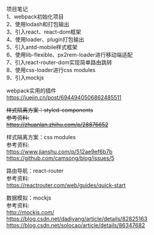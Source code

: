 项目笔记<br>
1、webpack初始化项目<br>
2、使用lodash和打包输出<br>
3、引入react、react-dom框架<br>
4、使用loader、plugin打包输出<br>
5、引入antd-mobile样式框架<br>
6、使用lib-flexible、px2rem-loader进行移动端适配<br>
7、引入react-router-dom实现简单路由跳转<br>
8、使用css-loader进行css modules<br>
9、引入mockjs<br>


webpack实用的插件<br>
https://juejin.cn/post/6944940506862485511

~~样式隔离方案：styled-components<br>
参考资料:<br>
https://zhuanlan.zhihu.com/p/28876652~~

样式隔离方案：css modules<br>
参考资料:<br>
https://www.jianshu.com/p/512ae9ef6b7b<br>
https://github.com/camsong/blog/issues/5

路由导航：react-router<br>
参考资料:<br>
https://reactrouter.com/web/guides/quick-start

数据模拟：mockjs<br>
参考资料:<br>
http://mockjs.com/<br>
https://blog.csdn.net/dadiyang/article/details/82825163<br>
https://blog.csdn.net/solocao/article/details/86347682
